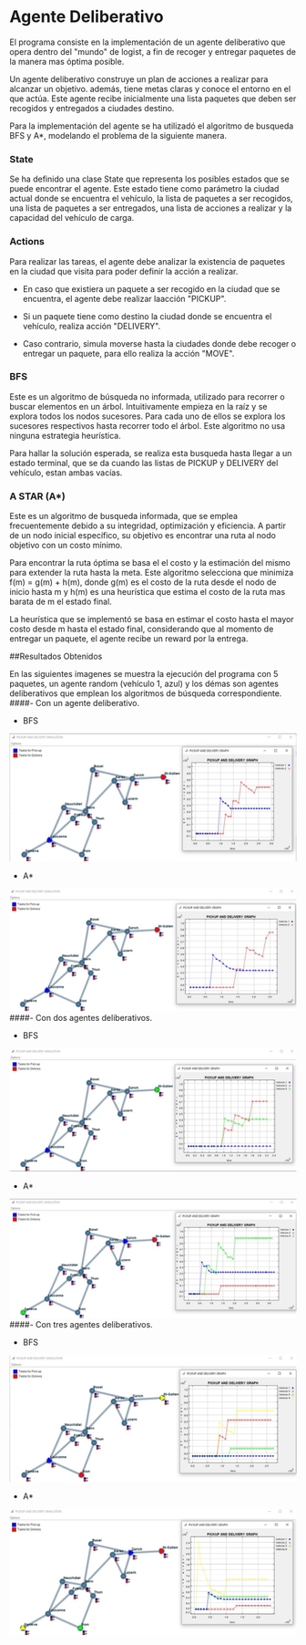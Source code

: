 # Agente Deliberativo
El programa consiste en la implementación de un agente deliberativo
que opera dentro del "mundo" de logist, a fin de recoger y entregar paquetes 
de la manera mas óptima posible.

Un agente deliberativo construye un plan de acciones a realizar para alcanzar un objetivo.
además, tiene metas claras y conoce el entorno en el que actúa. Este agente recibe
inicialmente una lista paquetes que deben ser recogidos y entregados a ciudades destino.

Para la implementación del agente se ha utilizadó el algoritmo de busqueda BFS y A*,
modelando el problema de la siguiente manera.

### State
Se ha definido una clase State que representa los posibles estados que se puede encontrar el agente.
Este estado tiene como parámetro la ciudad actual donde se encuentra el vehículo, la lista de paquetes a ser recogidos,
una lista de paquetes a ser entregados, una lista de acciones a realizar y la capacidad del vehículo de carga.
### Actions 
Para realizar las tareas, el agente debe analizar la existencia de paquetes en la ciudad que visita para poder
definir la acción a realizar. 

*   En caso que existiera un paquete a ser recogido en la ciudad que se encuentra,
el agente debe realizar laacción "PICKUP". 

*   Si un paquete tiene como destino la ciudad donde se encuentra el 
vehículo, realiza acción "DELIVERY".

*   Caso contrario, simula moverse hasta la ciudades donde debe recoger o entregar un paquete,
para ello realiza la acción "MOVE".

### BFS 
Este es un algoritmo de búsqueda no informada, utilizado para recorrer o buscar elementos en un árbol.
Intuitivamente empieza en la raíz y se explora todos los nodos sucesores. Para cada uno de ellos se explora 
los sucesores respectivos hasta recorrer todo el árbol. Este algoritmo no usa ninguna estrategia
heurística.

Para hallar la solución esperada, se realiza esta busqueda hasta llegar a un estado terminal,
que se da cuando las listas de PICKUP y DELIVERY del vehículo, estan ambas vacías. 
### A STAR (A*)
Este es un algoritmo de busqueda informada, que se emplea frecuentemente debido a su integridad,
optimización y eficiencia. A partir de un nodo inicial específico, su objetivo es encontrar una 
ruta al nodo objetivo con un costo mínimo. 

Para encontrar la ruta óptima se basa el el costo y la estimación del mismo para extender
la ruta hasta la meta. Este algoritmo selecciona que minimiza f(m) = g(m) + h(m), donde g(m) 
es el costo de la ruta desde el nodo de inicio hasta m y h(m) es una heurística que estima el 
costo de la ruta mas barata de m el estado final.  

La heurística que se implementó se basa en estimar el costo hasta el mayor costo desde m hasta el
estado final, considerando que al momento de entregar un paquete, el agente recibe un reward por 
la entrega.

##Resultados Obtenidos

En las siguientes imagenes se muestra la ejecución del programa con 5 paquetes, un agente random
(vehículo 1, azul) y los démas son agentes deliberativos que emplean los algoritmos de búsqueda correspondiente. 
####-   Con un agente deliberativo.
*   BFS 

![Screenshot](img/bfs1.jpeg)
*   A*

![Screenshot](img/aStar1.jpeg)
####-   Con dos agentes deliberativos.
*   BFS 

![Screenshot](img/bfs2.jpeg)
*   A*

![Screenshot](img/aStar2.jpeg)
####-   Con tres agentes deliberativos.
*   BFS 

![Screenshot](img/bfs3.jpeg)
*   A*

![Screenshot](img/aStar3.jpeg)

